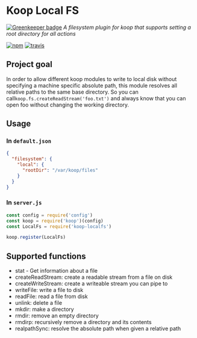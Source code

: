 # Koop Local FS

[![Greenkeeper badge](https://badges.greenkeeper.io/koopjs/koop-filesystem-local.svg)](https://greenkeeper.io/)
*A filesystem plugin for koop that supports setting a root directory for all actions*

[![npm][npm-img]][npm-url]
[![travis][travis-image]][travis-url]

## Project goal

In order to allow different koop modules to write to local disk without specifying a machine specific absolute path, this module resolves all relative paths to the same base directory. So you can call`koop.fs.createReadStream('foo.txt')` and always know that you can open foo without changing the working directory.

## Usage

### In `default.json`

```json
{
  "filesystem": {
    "local": {
      "rootDir": "/var/koop/files"
    }
  }
}
```

### In `server.js`

```javascript
const config = require('config')
const koop = require('koop')(config)
const LocalFs = require('koop-localfs')

koop.register(LocalFs)
```

## Supported functions

- stat - Get information about a file
- createReadStream: create a readable stream from a file on disk
- createWriteStream: create a writeable stream you can pipe to
- writeFile: write a file to disk
- readFile: read a file from disk
- unlink: delete a file
- mkdir: make a directory
- rmdir: remove an empty directory
- rmdirp: recursively remove a directory and its contents
- realpathSync: resolve the absolute path when given a relative path


[npm-img]: https://img.shields.io/npm/v/koop-localfs.svg?style=flat-square
[npm-url]: https://www.npmjs.com/package/koop-localfs
[travis-image]: https://img.shields.io/travis/koopjs/koop-filesystem-local.svg?style=flat-square
[travis-url]: https://travis-ci.org/koopjs/koop-filesystem-local
